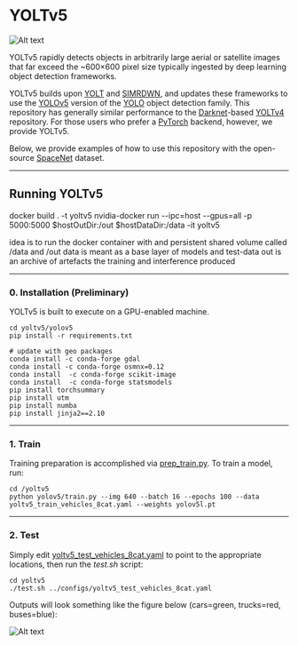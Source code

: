 # YOLTv5 #

![Alt text](/results/__examples/header.jpg?raw=true "")
 
 YOLTv5 rapidly detects objects in arbitrarily large aerial or satellite images that far exceed the ~600×600 pixel size typically ingested by deep learning object detection frameworks. 
  
 YOLTv5 builds upon [YOLT]( https://github.com/avanetten/yolt) and [SIMRDWN]( https://github.com/avanetten/simrdwn), and updates these frameworks to use the [YOLOv5](https://github.com/ultralytics/yolov5) version of the [YOLO](https://pjreddie.com/darknet/yolo/) object detection family.  This repository has generally similar performance to the [Darknet](https://pjreddie.com/darknet/)-based [YOLTv4](https://github.com/avanetten/yoltv4) repository.  For those users who prefer a [PyTorch](https://pytorch.org) backend, however, we provide YOLTv5.  
 
 Below, we provide examples of how to use this repository with the open-source [SpaceNet](https://spacenet.ai) dataset. 
 
____
## Running YOLTv5

docker build . -t yoltv5
nvidia-docker run --ipc=host --gpus=all -p 5000:5000 $hostOutDir:/out $hostDataDir:/data -it yoltv5

idea is to run the docker container with and persistent shared volume called /data and /out
data is meant as a base layer of models and test-data
out is an archive of artefacts the training and interference produced

___

### 0. Installation (Preliminary)

YOLTv5 is built to execute on a GPU-enabled machine. 

	cd yoltv5/yolov5
	pip install -r requirements.txt 

	# update with geo packages
	conda install -c conda-forge gdal
	conda install -c conda-forge osmnx=0.12 
	conda install  -c conda-forge scikit-image
	conda install  -c conda-forge statsmodels
	pip install torchsummary
	pip install utm
	pip install numba
	pip install jinja2==2.10

___

### 1. Train

Training preparation is accomplished via [prep_train.py](https://github.com/avanetten/yoltv5/blob/main/yoltv5/prep_train.py).  To train a model, run:

	cd /yoltv5
    python yolov5/train.py --img 640 --batch 16 --epochs 100 --data yoltv5_train_vehicles_8cat.yaml --weights yolov5l.pt

___

### 2. Test

Simply edit [yoltv5_test_vehicles_8cat.yaml](https://github.com/avanetten/yoltv5/blob/main/configs/yoltv5_test_vehicles_8cat.yaml) to point to the appropriate locations, then run the _test.sh_ script:

	cd yoltv5
	./test.sh ../configs/yoltv5_test_vehicles_8cat.yaml


Outputs will look something like the figure below (cars=green, trucks=red, buses=blue):

![Alt text](/results/__examples/khartoum_example0.jpg?raw=true "")
